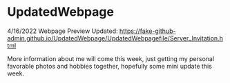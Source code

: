 # UpdatedWebpage
4/16/2022
Webpage Preview Updated: https://fake-github-admin.github.io/UpdatedWebpage/UpdatedWebpagefile/Server_Invitation.html


More information about me will come this week, just getting my personal favorable photos and hobbies together, hopefully some mini update this week. 
